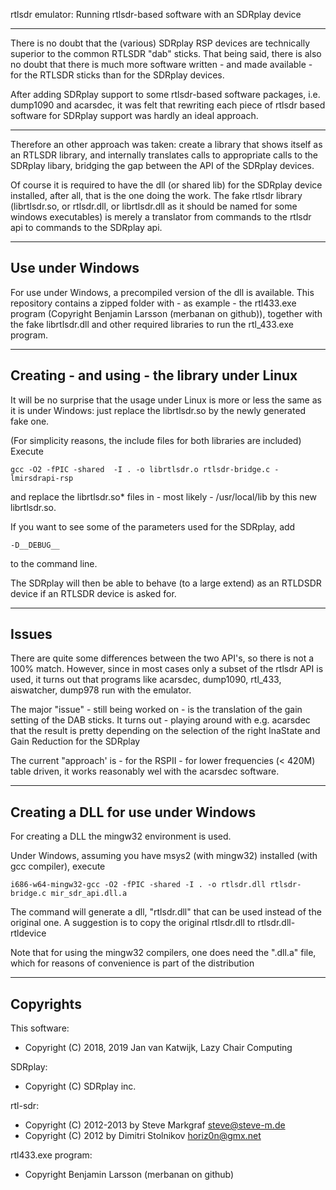 
rtlsdr emulator: Running rtlsdr-based software with an SDRplay device

--------------------------------------------------------------------------

There is no doubt that the (various) SDRplay RSP devices are technically
superior to the common RTLSDR "dab" sticks. That being said, there is
also no doubt that there is much more software written - and made available -
for the RTLSDR sticks than for the SDRplay devices.

After adding SDRplay support to some rtlsdr-based software packages, i.e.
dump1090 and acarsdec, it was felt that rewriting each piece of 
rtlsdr based software for SDRplay support was hardly an ideal approach.

---------------------------------------------------------------------------

Therefore an other approach was taken: create a library that shows itself as
an RTLSDR library, and internally translates calls to appropriate calls
to the SDRplay libary,  bridging the gap between the API of the SDRplay
devices. 

Of course it is required to have the dll (or shared lib) for the
SDRplay device installed,
after all, that is the one doing the work. The fake rtlsdr library
(librtlsdr.so, or rtlsdr.dll, or librtlsdr.dll as it should
be named for some windows executables) is merely
a translator from commands to the rtlsdr api to
commands to the SDRplay api.

-------------------------------------------------------------------------------
Use under Windows
------------------------------------------------------------------------------

For use under Windows, a precompiled version of the dll
is available.
This repository contains a zipped folder with - as example - the
rtl433.exe program (Copyright Benjamin Larsson (merbanan on github)),
together with the fake librtlsdr.dll and other
required libraries to run the rtl_433.exe program.

-----------------------------------------------------------------------------
Creating - and using - the library under Linux
-----------------------------------------------------------------------------

It will be no surprise that the usage under Linux is more or less
the same as it is under Windows: just replace the librtlsdr.so by the
newly generated fake one.

(For simplicity reasons, the include files for both libraries are included)
Execute

	gcc -O2 -fPIC -shared  -I . -o librtlsdr.o rtlsdr-bridge.c -lmirsdrapi-rsp

and replace the librtlsdr.so* files in - most likely - /usr/local/lib by
this new librtlsdr.so.

If you want to see some of the parameters used for the SDRplay, add

	-D__DEBUG__

to the command line.

The SDRplay will then be able to behave (to a large extend)
as an RTLDSDR device if an RTLSDR device is asked for.

------------------------------------------------------------------------------
Issues
-------------------------------------------------------------------------------

There are quite some differences between the two API's, so there is not
a 100% match. However, since in most cases only a subset of the rtlsdr
API is used, it turns out that programs like acarsdec, dump1090, rtl_433,
aiswatcher, dump978 run with the emulator.

The major "issue" - still being worked on - is the translation of
the gain setting of the DAB sticks.
It turns out - playing around with e.g. acarsdec that the result
is pretty depending on the selection of the right
lnaState and Gain Reduction for the SDRplay


The current "approach' is - for the RSPII - for lower frequencies (< 420M)
table driven, it works reasonably wel with the acarsdec software.

---------------------------------------------------------------------------
Creating a DLL for use under Windows
---------------------------------------------------------------------------

For creating a DLL the mingw32 environment is used. 

Under Windows, assuming you have msys2 (with mingw32) installed
(with gcc compiler), 
execute

	i686-w64-mingw32-gcc -O2 -fPIC -shared -I . -o rtlsdr.dll rtlsdr-bridge.c mir_sdr_api.dll.a

The command will generate a dll, "rtlsdr.dll" that can be used instead of
the original one.
A suggestion is to copy the original rtlsdr.dll to rtlsdr.dll-rtldevice

Note that for using the mingw32 compilers, one does need the ".dll.a" file,
which for reasons of convenience is part of the distribution

------------------------------------------------------------------------------
Copyrights
------------------------------------------------------------------------------

This software:	
  * Copyright (C) 2018, 2019 Jan van Katwijk, Lazy Chair Computing

SDRplay:
  * Copyright (C) SDRplay inc.

rtl-sdr:
 * Copyright (C) 2012-2013 by Steve Markgraf <steve@steve-m.de>
 * Copyright (C) 2012 by Dimitri Stolnikov <horiz0n@gmx.net>

rtl433.exe program:
 * Copyright Benjamin Larsson (merbanan on github)


